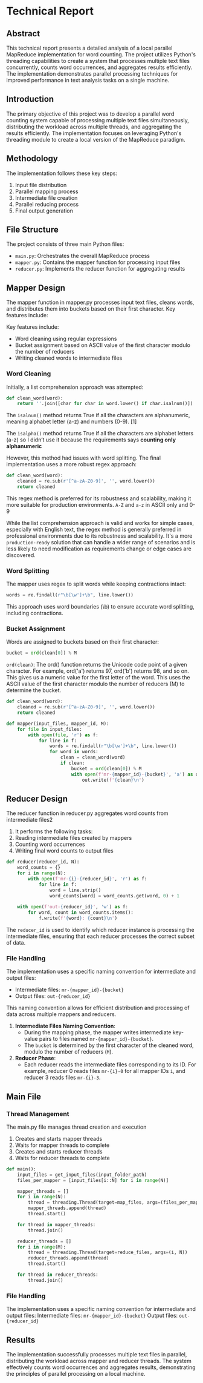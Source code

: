 # Technical Report

## Abstract
This technical report presents a detailed analysis of a local parallel MapReduce implementation for word counting. The project utilizes Python's threading capabilities to create a system that processes multiple text files concurrently, counts word occurrences, and aggregates results efficiently. The implementation demonstrates parallel processing techniques for improved performance in text analysis tasks on a single machine.

## Introduction
The primary objective of this project was to develop a parallel word counting system capable of processing multiple text files simultaneously, distributing the workload across multiple threads, and aggregating the results efficiently. The implementation focuses on leveraging Python's threading module to create a local version of the MapReduce paradigm.

## Methodology
The implementation follows these key steps:
1. Input file distribution
2. Parallel mapping process
3. Intermediate file creation
4. Parallel reducing process
5. Final output generation

## File Structure

The project consists of three main Python files:
- `main.py`: Orchestrates the overall MapReduce process
- `mapper.py`: Contains the mapper function for processing input files
- `reducer.py`: Implements the reducer function for aggregating results

## Mapper Design
The mapper function in mapper.py processes input text files, cleans words, and distributes them into buckets based on their first character. Key features include:

Key features include:
- Word cleaning using regular expressions
- Bucket assignment based on ASCII value of the first character modulo the number of reducers
- Writing cleaned words to intermediate files


### Word Cleaning
Initially, a list comprehension approach was attempted:

```python
def clean_word(word):
    return ''.join([char for char in word.lower() if char.isalnum()])
```
The `isalnum()` method returns True if all the characters are alphanumeric, meaning alphabet letter (a-z) and numbers (0-9). [1]

The `isalpha()` method returns True if all the characters are alphabet letters (a-z) so I didn’t use it because the requirements says **counting only alphanumeric**


However, this method had issues with word splitting. The final implementation uses a more robust regex approach:

```python
def clean_word(word):
    cleaned = re.sub(r'[^a-zA-Z0-9]', '', word.lower())
    return cleaned
```
This regex method is preferred for its robustness and scalability, making it more suitable for production environments.
`A-Z` and `a-z` in ASCII only and 0-9

While the list comprehension approach is valid and works for simple cases, especially with English text, the regex method is generally preferred in professional environments due to its robustness and scalability. It's a more `production-ready` solution that can handle a wider range of scenarios and is less likely to need modification as requirements change or edge cases are discovered.

### Word Splitting
The mapper uses regex to split words while keeping contractions intact:

```python
words = re.findall(r"\b[\w']+\b", line.lower())
```
This approach uses word boundaries (\b) to ensure accurate word splitting, including contractions.

### Bucket Assignment
Words are assigned to buckets based on their first character:
```python
bucket = ord(clean[0]) % M
```
`ord(clean)`: The ord() function returns the Unicode code point of a given character. For example, ord('a') returns 97, ord('b') returns 98, and so on. This gives us a numeric value for the first letter of the word.
This uses the ASCII value of the first character modulo the number of reducers (M) to determine the bucket.


```python
def clean_word(word):
    cleaned = re.sub(r'[^a-zA-Z0-9]', '', word.lower())
    return cleaned

def mapper(input_files, mapper_id, M):
    for file in input_files:
        with open(file, 'r') as f:
            for line in f:
                words = re.findall(r"\b[\w']+\b", line.lower())
                for word in words:
                    clean = clean_word(word)
                    if clean:
                        bucket = ord(clean[0]) % M
                        with open(f'mr-{mapper_id}-{bucket}', 'a') as out:
                            out.write(f'{clean}\n')
```

## Reducer Design
The reducer function in reducer.py aggregates word counts from intermediate files2
1. It performs the following tasks:
2. Reading intermediate files created by mappers
3. Counting word occurrences
4. Writing final word counts to output files

```python
def reducer(reducer_id, N):
    word_counts = {}
    for i in range(N):
        with open(f'mr-{i}-{reducer_id}', 'r') as f:
            for line in f:
                word = line.strip()
                word_counts[word] = word_counts.get(word, 0) + 1
    
    with open(f'out-{reducer_id}', 'w') as f:
        for word, count in word_counts.items():
            f.write(f'{word}: {count}\n')
```
The `reducer_id` is used to identify which reducer instance is processing the intermediate files, ensuring that each reducer processes the correct subset of data.

### File Handling
The implementation uses a specific naming convention for intermediate and output files:
- Intermediate files: `mr-{mapper_id}-{bucket}`
- Output files: `out-{reducer_id}`

This naming convention allows for efficient distribution and processing of data across multiple mappers and reducers.

1. **Intermediate Files Naming Convention**:
    - During the mapping phase, the mapper writes intermediate key-value pairs to files named `mr-{mapper_id}-{bucket}`.
    - The `bucket` is determined by the first character of the cleaned word, modulo the number of reducers (`M`).
2. **Reducer Phase**:
    - Each reducer reads the intermediate files corresponding to its ID. For example, reducer 0 reads files `mr-{i}-0` for all mapper IDs `i`, and reducer 3 reads files `mr-{i}-3`.






## Main File



### Thread Management
The main.py file manages thread creation and execution
1. Creates and starts mapper threads
2. Waits for mapper threads to complete
3. Creates and starts reducer threads
4. Waits for reducer threads to complete

```python
def main():
    input_files = get_input_files(input_folder_path)
    files_per_mapper = [input_files[i::N] for i in range(N)]

    mapper_threads = []
    for i in range(N):
        thread = threading.Thread(target=map_files, args=(files_per_mapper[i], i, M))
        mapper_threads.append(thread)
        thread.start()

    for thread in mapper_threads:
        thread.join()

    reducer_threads = []
    for i in range(M):
        thread = threading.Thread(target=reduce_files, args=(i, N))
        reducer_threads.append(thread)
        thread.start()

    for thread in reducer_threads:
        thread.join()
```

### File Handling
The implementation uses a specific naming convention for intermediate and output files:
Intermediate files: `mr-{mapper_id}-{bucket}` Output files: `out-{reducer_id}`

## Results
The implementation successfully processes multiple text files in parallel, distributing the workload across mapper and reducer threads. The system effectively counts word occurrences and aggregates results, demonstrating the principles of parallel processing on a local machine.


